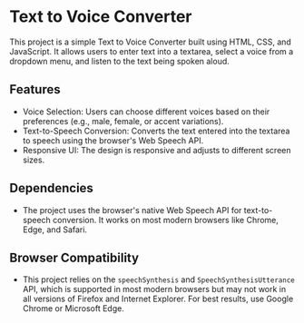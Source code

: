 # Text to Voice Converter

This project is a simple Text to Voice Converter built using HTML, CSS, and JavaScript. It allows users to enter text into a textarea, select a voice from a dropdown menu, and listen to the text being spoken aloud.

## Features
- Voice Selection: Users can choose different voices based on their preferences (e.g., male, female, or accent variations).
- Text-to-Speech Conversion: Converts the text entered into the textarea to speech using the browser's Web Speech API.
- Responsive UI: The design is responsive and adjusts to different screen sizes.

## Dependencies
- The project uses the browser's native Web Speech API for text-to-speech conversion. It works on most modern browsers like Chrome, Edge, and Safari.

## Browser Compatibility
- This project relies on the `speechSynthesis` and `SpeechSynthesisUtterance` API, which is supported in most modern browsers but may not work in all versions of Firefox and Internet Explorer. For best results, use Google Chrome or Microsoft Edge.

